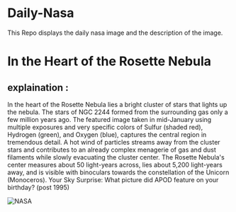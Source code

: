 # Daily-Nasa

This Repo displays the daily nasa image and the description of the image.

<!--NASA-->
# In the Heart of the Rosette Nebula
## explaination :

In the heart of the Rosette Nebula lies a bright cluster of stars that lights up the nebula.  The stars of NGC 2244 formed from the surrounding gas only a few million years ago.  The featured image taken in mid-January using multiple exposures and very specific colors of Sulfur (shaded red), Hydrogen (green), and Oxygen (blue), captures the central region in tremendous detail. A hot wind of particles streams away from the cluster stars and contributes to an already complex menagerie of gas and dust filaments while slowly evacuating the cluster center.  The Rosette Nebula's center measures about 50 light-years across, lies about 5,200 light-years away, and is visible with binoculars towards the constellation of the Unicorn (Monoceros).   Your Sky Surprise: What picture did APOD feature on your birthday? (post 1995)

![NASA](https://apod.nasa.gov/apod/image/2302/Rosette_Insley_960.jpg)
<!--/NASA-->